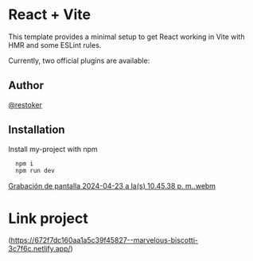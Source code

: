 # React + Vite

This template provides a minimal setup to get React working in Vite with HMR and some ESLint rules.

Currently, two official plugins are available:

## Author

[@restoker](https://www.github.com/restoker)

## Installation

Install my-project with npm

```bash
  npm i
  npm run dev
```

[Grabación de pantalla 2024-04-23 a la(s) 10.45.38 p. m..webm](https://github.com/restoker/IphonePageAnimation/assets/32400065/b371fe53-c5f3-43ff-a3b2-b3e8e7c6d7f2)

# Link project
(https://672f7dc160aa1a5c39f45827--marvelous-biscotti-3c7f6c.netlify.app/)
